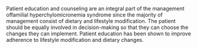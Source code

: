 Patient education and counseling are an integral part of the management offamilial hyperchylomicronemia syndrome since the majority of management consist of dietary and lifestyle modification. The patient should be equally involved in decision-making so that they can choose the changes they can implement. Patient education has been shown to improve adherence to lifestyle modification and dietary changes.